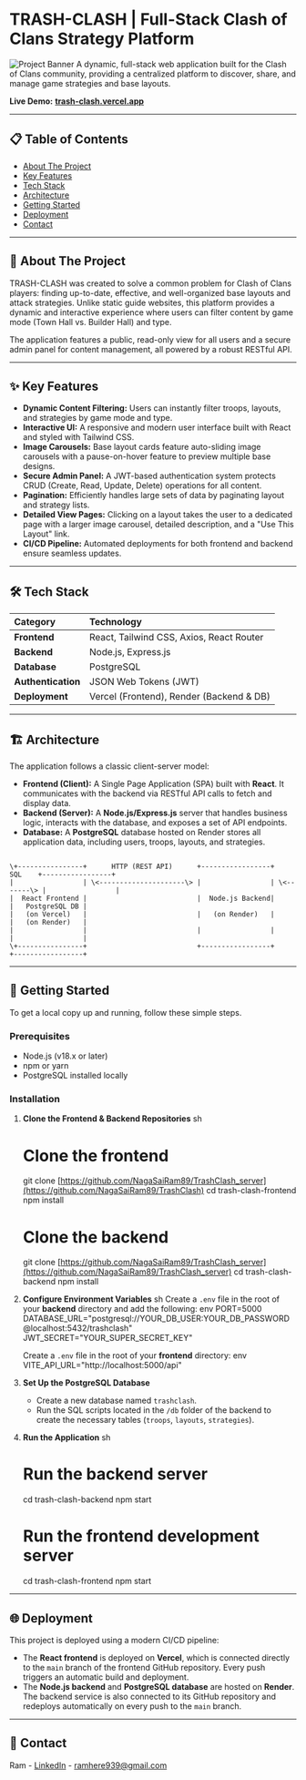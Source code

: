 # TRASH-CLASH | Full-Stack Clash of Clans Strategy Platform

![Project Banner](https://imghost.online/ib/mZt7BrgrtEsFRKX_1751527103.jpg)
A dynamic, full-stack web application built for the Clash of Clans community, providing a centralized platform to discover, share, and manage game strategies and base layouts.

**Live Demo:** [**trash-clash.vercel.app**](https://trash-clash.vercel.app/)

---

## 📋 Table of Contents

- [About The Project](#about-the-project)
- [Key Features](#key-features)
- [Tech Stack](#tech-stack)
- [Architecture](#architecture)
- [Getting Started](#getting-started)
- [Deployment](#deployment)
- [Contact](#contact)

---

## 🚀 About The Project

TRASH-CLASH was created to solve a common problem for Clash of Clans players: finding up-to-date, effective, and well-organized base layouts and attack strategies. Unlike static guide websites, this platform provides a dynamic and interactive experience where users can filter content by game mode (Town Hall vs. Builder Hall) and type.

The application features a public, read-only view for all users and a secure admin panel for content management, all powered by a robust RESTful API.

---

## ✨ Key Features

- **Dynamic Content Filtering:** Users can instantly filter troops, layouts, and strategies by game mode and type.
- **Interactive UI:** A responsive and modern user interface built with React and styled with Tailwind CSS.
- **Image Carousels:** Base layout cards feature auto-sliding image carousels with a pause-on-hover feature to preview multiple base designs.
- **Secure Admin Panel:** A JWT-based authentication system protects CRUD (Create, Read, Update, Delete) operations for all content.
- **Pagination:** Efficiently handles large sets of data by paginating layout and strategy lists.
- **Detailed View Pages:** Clicking on a layout takes the user to a dedicated page with a larger image carousel, detailed description, and a "Use This Layout" link.
- **CI/CD Pipeline:** Automated deployments for both frontend and backend ensure seamless updates.

---

## 🛠️ Tech Stack

| Category           | Technology                               |
| :----------------- | :--------------------------------------- |
| **Frontend** | React, Tailwind CSS, Axios, React Router |
| **Backend** | Node.js, Express.js                      |
| **Database** | PostgreSQL                               |
| **Authentication** | JSON Web Tokens (JWT)                    |
| **Deployment** | Vercel (Frontend), Render (Backend & DB) |

---

## 🏗️ Architecture

The application follows a classic client-server model:

-   **Frontend (Client):** A Single Page Application (SPA) built with **React**. It communicates with the backend via RESTful API calls to fetch and display data.
-   **Backend (Server):** A **Node.js/Express.js** server that handles business logic, interacts with the database, and exposes a set of API endpoints.
-   **Database:** A **PostgreSQL** database hosted on Render stores all application data, including users, troops, layouts, and strategies.

```

\+----------------+      HTTP (REST API)      +-----------------+      SQL    +-----------------+
|                 | \<---------------------\> |                 | \<-------\> |                 |
|  React Frontend |                           |  Node.js Backend|             |   PostgreSQL DB |
|   (on Vercel)   |                           |   (on Render)   |             |   (on Render)   |
|                 |                           |                 |             |                 |
\+----------------+                           +-----------------+             +-----------------+

````

---

## 🏁 Getting Started

To get a local copy up and running, follow these simple steps.

### Prerequisites

-   Node.js (v18.x or later)
-   npm or yarn
-   PostgreSQL installed locally

### Installation

1.  **Clone the Frontend & Backend Repositories**
    sh
    # Clone the frontend
    git clone [https://github.com/NagaSaiRam89/TrashClash_server](https://github.com/NagaSaiRam89/TrashClash)
    cd trash-clash-frontend
    npm install

    # Clone the backend
    git clone [https://github.com/NagaSaiRam89/TrashClash_server](https://github.com/NagaSaiRam89/TrashClash_server)
    cd trash-clash-backend
    npm install
    

2.  **Configure Environment Variables**
    sh
    Create a `.env` file in the root of your **backend** directory and add the following:
    env
    PORT=5000
    DATABASE_URL="postgresql://YOUR_DB_USER:YOUR_DB_PASSWORD@localhost:5432/trashclash"
    JWT_SECRET="YOUR_SUPER_SECRET_KEY"
    
    Create a `.env` file in the root of your **frontend** directory:
    env
    VITE_API_URL="http://localhost:5000/api"
    

3.  **Set Up the PostgreSQL Database**
    -   Create a new database named `trashclash`.
    -   Run the SQL scripts located in the `/db` folder of the backend to create the necessary tables (`troops`, `layouts`, `strategies`).

4.  **Run the Application**
    sh
    # Run the backend server
    cd trash-clash-backend
    npm start

    # Run the frontend development server
    cd trash-clash-frontend
    npm start
    

---

## 🌐 Deployment

This project is deployed using a modern CI/CD pipeline:

-   The **React frontend** is deployed on **Vercel**, which is connected directly to the `main` branch of the frontend GitHub repository. Every push triggers an automatic build and deployment.
-   The **Node.js backend** and **PostgreSQL database** are hosted on **Render**. The backend service is also connected to its GitHub repository and redeploys automatically on every push to the `main` branch.

---

## 👤 Contact

Ram - [LinkedIn](www.linkedin.com/in/naga-sai-ram-sunkara-6302a8248) - ramhere939@gmail.com

